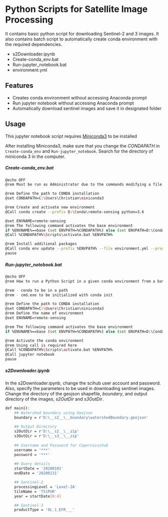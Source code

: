 # Python Scripts for Satellite Image Processing
It contains basic python script for downloading Sentinel-2 and 3 images. It also contains batch script to automatically create conda environment with the required dependencies. 

- s2Downloader.ipynb
- Create-conda_env.bat
- Run-jupyter_notebook.bat
- environment.yml

## Features

- Creates conda environment without accessing Anaconda prompt
- Run jupyter notebook without accessing Anaconda prompt
- Automatically download sentinel images and save it in designated folder

## Usage
This jupyter notebook script requires [Miniconda3](https://docs.conda.io/en/latest/miniconda.html) to be installed 

After installing Miniconda3, make sure that you change the _CONDAPATH_ in ```Create-conda_env``` and ```Run-jupyter_notebook```. Search for the directory of miniconda 3 in the computer. 

##### Create-conda_env.bat

```sh
@echo OFF
@rem Must be run as Administrator due to the commands modifying a file

@rem Define the path to CONDA installation 
@set CONDAPATH=C:\Users\Christian\miniconda3

@rem Create and activate new environment
@Call conda create --prefix D:\Conda\remote-sensing python=3.6

@set ENVNAME=remote-sensing
@rem The following command activates the base environment
if %ENVNAME%==base (set ENVPATH=%CONDAPATH%) else (set ENVPATH=D:\Conda\%ENVNAME%)
@Call %CONDAPATH%\Scripts\activate.bat %ENVPATH%

@rem Install additional packages
@Call conda env update --prefix %ENVPATH% --file environment.yml --prune
pause
```

##### Run-jupyter_notebook.bat

```sh
@echo OFF
@rem How to run a Python Script in a given conda environment from a batch file

@rem - conda to be in a path 
@rem - cmd.exe to be initialized with conda init 

@rem Define the path to CONDA installation 
@set CONDAPATH=C:\Users\Christian\miniconda3
@rem Define the name of environment
@set ENVNAME=remote-sensing

@rem The following command activates the base environment
if %ENVNAME%==base (set ENVPATH=%CONDAPATH%) else (set ENVPATH=D:\Conda\%ENVNAME%)

@rem Activate the conda environment 
@rem Using call is required here
@Call %CONDAPATH%\Scripts\activate.bat %ENVPATH%
@Call jupyter notebook
pause
```

##### s2Downloader.ipynb

In the s2Downloader.ipynb, change the scihub user account and password. Also, specify the parameters to be used in downloading sentinel images. Change the directory of the geojson shapefile, _boundary_, and output directory of the images, _s2OutDir_ and _s3OutDir_.  

```sh
def main():
    ## Watershed boundary using Geojson
    boundary = r'D:\__s2__\__boundary\watershedBoundary.geojson'
    
    ## Output Directory
    s2OutDir = r'D:\__s2__\__zip'
    s3OutDir = r'D:\__s3__\__zip'
    
    ## Username and Password for Copernicushub
    username = '***'
    password = '***'
    
    ## Query details
    startDate = '20200101'
    endDate = '20200131'

    ## Sentinel-2
    processingLevel = 'Level-2A'
    tileName = 'T51PUR'
    year = startDate[0:4]

    ## Sentinel-3
    productType = 'OL_1_EFR___'
```
